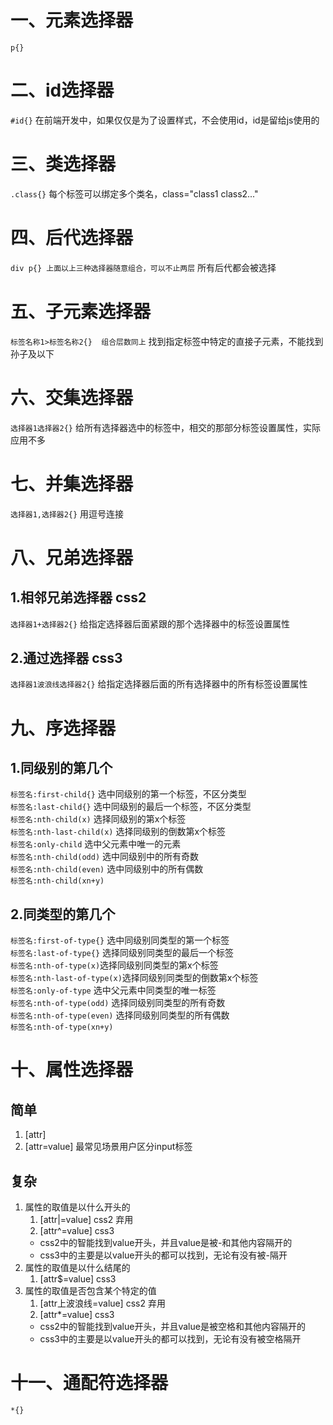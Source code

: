 # 一、元素选择器
``p{}``

# 二、id选择器
`#id{}` 在前端开发中，如果仅仅是为了设置样式，不会使用id，id是留给js使用的

# 三、类选择器
`.class{}` 每个标签可以绑定多个类名，class="class1 class2..."

# 四、后代选择器
`div p{} 上面以上三种选择器随意组合，可以不止两层` 所有后代都会被选择

# 五、子元素选择器
`标签名称1>标签名称2{}  组合层数同上` 找到指定标签中特定的直接子元素，不能找到孙子及以下

# 六、交集选择器
`选择器1选择器2{}` 给所有选择器选中的标签中，相交的那部分标签设置属性，实际应用不多

# 七、并集选择器
`选择器1,选择器2{}` 用逗号连接

# 八、兄弟选择器
## 1.相邻兄弟选择器 css2
`选择器1+选择器2{}` 给指定选择器后面紧跟的那个选择器中的标签设置属性
## 2.通过选择器 css3
`选择器1波浪线选择器2{}` 给指定选择器后面的所有选择器中的所有标签设置属性

# 九、序选择器
## 1.同级别的第几个
`标签名:first-child{}` 选中同级别的第一个标签，不区分类型 <br>
`标签名:last-child{}` 选中同级别的最后一个标签，不区分类型 <br>
`标签名:nth-child(x)` 选择同级别的第x个标签 <br>
`标签名:nth-last-child(x)` 选择同级别的倒数第x个标签 <br>
`标签名:only-child` 选中父元素中唯一的元素 <br>
`标签名:nth-child(odd)` 选中同级别中的所有奇数 <br>
`标签名:nth-child(even)` 选中同级别中的所有偶数 <br>
`标签名:nth-child(xn+y)`
## 2.同类型的第几个
`标签名:first-of-type{}` 选中同级别同类型的第一个标签 <br>
`标签名:last-of-type{}` 选择同级别同类型的最后一个标签 <br>
`标签名:nth-of-type(x)`选择同级别同类型的第x个标签 <br>
`标签名:nth-last-of-type(x)`选择同级别同类型的倒数第x个标签 <br>
`标签名:only-of-type` 选中父元素中同类型的唯一标签 <br>
`标签名:nth-of-type(odd)` 选择同级别同类型的所有奇数 <br>
`标签名:nth-of-type(even)` 选择同级别同类型的所有偶数 <br>
`标签名:nth-of-type(xn+y)`

# 十、属性选择器
## 简单
1. [attr]
2. [attr=value] 最常见场景用户区分input标签

## 复杂
1. 属性的取值是以什么开头的
    1. [attr|=value] css2  弃用
    2. [attr^=value] css3
    + css2中的智能找到value开头，并且value是被-和其他内容隔开的
    + css3中的主要是以value开头的都可以找到，无论有没有被-隔开
2. 属性的取值是以什么结尾的
    1. [attr$=value] css3
3. 属性的取值是否包含某个特定的值
    1. [attr上波浪线=value] css2  弃用
    2. [attr*=value] css3
    + css2中的智能找到value开头，并且value是被空格和其他内容隔开的
    + css3中的主要是以value开头的都可以找到，无论有没有被空格隔开
    
# 十一、通配符选择器
`*{}`